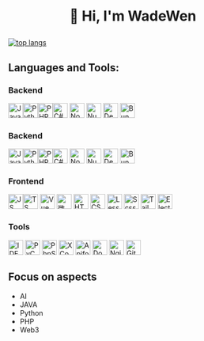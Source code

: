 # <p align="center"> 👏 Hi, I'm WadeWen </p>

[![top langs](https://github-readme-stats.vercel.app/api/top-langs/?username=seweide&layout=compact)](https://github-readme-stats.vercel.app/api/top-langs/?username=seweide&layout=compact)

## Languages and Tools:

### Backend

<img src="https://png.pngitem.com/pimgs/s/174-1746846_java-logo-hd-png-download.png" width="30px" height="30px" alt="Java" title="Java" /><img src="https://icons.veryicon.com/png/Application/Custom%20Round%20Yosemite/Python.png" width="30px" height="30px" alt="Pythom" title="Pythom" /><img src="https://www.svgrepo.com/download/452088/php.svg" width="30px" height="30px" alt="PHP" title="PHP" /><img src="https://upload.wikimedia.org/wikipedia/commons/d/d2/C_Sharp_Logo_2023.svg" width="30px" height="30px" alt="C#" title="C#" /> <img src="https://nodejs.org/static/images/favicons/favicon.png" width="30px" height="30px" alt="NodeJS" title="NodeJS" /> <img src="https://nuxt.com/icon.png" width="30px" height="30px" alt="NuxtJS" title="NuxtJS" /> <img src="https://deno.com/logo.svg" width="30px" height="30px" alt="Deno" title="Deno" /> <img src="https://bun.sh/logo-square.jpg" width="30px" height="30px" alt="Bun" title="Bun" />

### Backend

<img src="https://png.pngitem.com/pimgs/s/174-1746846_java-logo-hd-png-download.png" width="30px" height="30px" alt="Java" title="Java" /><img src="https://icons.veryicon.com/png/Application/Custom%20Round%20Yosemite/Python.png" width="30px" height="30px" alt="Pythom" title="Pythom" /><img src="https://www.svgrepo.com/download/452088/php.svg" width="30px" height="30px" alt="PHP" title="PHP" /><img src="https://upload.wikimedia.org/wikipedia/commons/d/d2/C_Sharp_Logo_2023.svg" width="30px" height="30px" alt="C#" title="C#" /> <img src="https://nodejs.org/static/images/favicons/favicon.png" width="30px" height="30px" alt="NodeJS" title="NodeJS" /> <img src="https://nuxt.com/icon.png" width="30px" height="30px" alt="NuxtJS" title="NuxtJS" /> <img src="https://deno.com/logo.svg" width="30px" height="30px" alt="Deno" title="Deno" /> <img src="https://bun.sh/logo-square.jpg" width="30px" height="30px" alt="Bun" title="Bun" />

### Frontend

<img src="https://upload.wikimedia.org/wikipedia/commons/6/6a/JavaScript-logo.png" width="30px" height="30px" alt="JS" title="JS" /><img src="https://upload.wikimedia.org/wikipedia/commons/4/4c/Typescript_logo_2020.svg" width="30px" height="30px" alt="TS" title="TS" /> <img src="https://vuejs.org/images/logo.png" width="30px" height="30px" alt="Vue" title="Vue" /> <img src="https://upload.wikimedia.org/wikipedia/zh/6/61/Wechat_mini_programs_logo.svg" height="30px" alt="微信小程序" title="微信小程序" /> <img src="https://upload.wikimedia.org/wikipedia/commons/6/61/HTML5_logo_and_wordmark.svg" width="30px" height="30px" alt="HTML" title="HTML" /> <img src="https://upload.wikimedia.org/wikipedia/commons/6/62/CSS3_logo.svg" width="30px" height="30px" alt="CSS" title="CSS" /> <img src="https://upload.wikimedia.org/wikipedia/commons/8/81/LESS_Logo.svg" height="30px" alt="Less" title="Less" /> <img src="https://sass-lang.com/assets/img/styleguide/seal-color.png" width="30px" height="30px" alt="Scss" title="Scss" /> <img src="https://tailwindcss.com/_next/static/media/tailwindcss-mark.3c5441fc7a190fb1800d4a5c7f07ba4b1345a9c8.svg" width="30px" height="30px" alt="Tailwind CSS" title="Tailwind CSS" /> <img src="https://www.electronjs.org/assets/img/logo.svg" width="30px" height="30px" alt="Electron" title="Electron" />

### Tools

<img src="https://creazilla-store.fra1.digitaloceanspaces.com/icons/3253932/intellij-idea-icon-md.png" width="30px" height="30px" alt="IDEA" title="IDEA" /> <img src="https://blog.finxter.com/wp-content/uploads/2020/11/PyCharm_Logo.png" width="30px" height="30px" alt="PyCharm" title="PyCharm" /> <img src="https://static-00.iconduck.com/assets.00/phpstorm-icon-512x506-d6yogswx.png" width="30px" height="30px" alt="PhpStorm" title="PhpStorm" /> <img src="https://upload.wikimedia.org/wikipedia/en/5/56/Xcode_14_icon.png" width="30px" height="30px" alt="XCode" title="XCode" /> <img src="https://apifox.com/favicon.ico" width="30px" height="30px" alt="Apifox" title="Apifox" />  <img src="https://www.docker.com/wp-content/uploads/2024/02/cropped-docker-logo-favicon-32x32.png" width="30px" height="30px" alt="Docker" title="Docker" /> <img src="https://www.nginx.com/wp-content/uploads/2020/05/NGINX-product-icon.svg" width="30px" height="30px" alt="Nginx" title="Nginx" /> <img src="https://git-scm.com/images/logos/downloads/Git-Icon-1788C.svg" width="30px" height="30px" alt="Git" title="Git" />

## Focus on aspects

- AI
- JAVA
- Python
- PHP
- Web3

